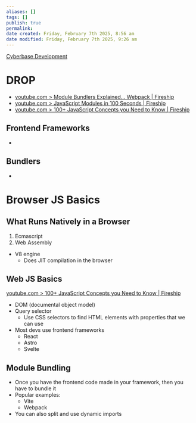 ```yaml
---
aliases: []
tags: []
publish: true
permalink:
date created: Friday, February 7th 2025, 8:56 am
date modified: Friday, February 7th 2025, 9:26 am
---
```


[Cyberbase Development](../../📁%2051%20-%20Cyberbase/Cyberbase%20Development/Cyberbase%20Development.md)

# DROP 

- [youtube.com > Module Bundlers Explained... Webpack | Fireship](https://www.youtube.com/watch?v=5IG4UmULyoA&list=WL&index=7&t=96s)
- [youtube.com > JavaScript Modules in 100 Seconds | Fireship](https://www.youtube.com/watch?v=qgRUr-YUk1Q)
- [youtube.com > 100+ JavaScript Concepts you Need to Know | Fireship](https://www.youtube.com/watch?v=lkIFF4maKMU)

## Frontend Frameworks

- 

## Bundlers

- 

# Browser JS Basics

## What Runs Natively in a Browser

1. Ecmascript
2. Web Assembly

- V8 engine 
	- Does JIT compilation in the browser

## Web JS Basics

[youtube.com > 100+ JavaScript Concepts you Need to Know | Fireship](https://www.youtube.com/watch?v=lkIFF4maKMU&t=578s)

- DOM (documental object model)
- Query selector
	- Use CSS selectors to find HTML elements with properties that we can use
- Most devs use frontend frameworks
	- React
	- Astro
	- Svelte

## Module Bundling

- Once you have the frontend code made in your framework, then you have to bundle it
- Popular examples:
	- Vite
	- Webpack
- You can also split and use dynamic imports